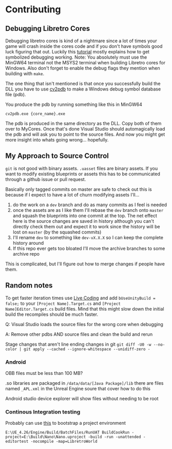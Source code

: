 # Contributing

## Debugging Libretro Cores

Debugging libretro cores is kind of a nightmare since a lot of times your game will crash inside the cores code and if you don't have symbols good luck figuring that out. Luckily this [tutorial](https://docs.libretro.com/development/retroarch/compilation/windows/) mostly explains how to get symbolized debugging working. Note: You absolutely must use the MinGW64 terminal not the MSYS2 terminal when building Libretro cores for Windows. Also don't forget to enable the debug flags they mention when building with ```make```.

The one thing that isn't mentioned is that once you successfully build the DLL you have to use [cv2pdb](https://github.com/rainers/cv2pdb/releases/latest) to make a Windows debug symbol database file (pdb).

You produce the pdb by running something like this in MinGW64

```
cv2pdb.exe {core_name}.exe
```

The pdb is produced in the same directory as the DLL. Copy both of them over to MyCores. Once that's done Visual Studio should automagically load the pdb  and will ask you to point to the source files. And now you might get more insight into whats going wrong... hopefully.

## My Approach to Source Control

`git` is not good with binary assets. `.uasset` files are binary assets. If you want to modify existing blueprints or assets this has to be communicated through a github issue or pull request.

Basically only tagged commits on master are safe to check out this is because if I expect to have a lot of churn modifying assets I'll...

1. do the work on a `dev` branch and do as many commits as I feel is needed
2. once the assets are as I like them I'll rebase the `dev` branch onto `master` and squash the blueprints into one commit at the top. The net effect here is the source changes are saved in history although you can't directly check them out and expect it to work since the history will be lost on `master` (by the squashed commits)
3. I'll rename `dev` to something like `dev-vX.X.X` so I can keep the complete history around
4. If this repo ever gets too bloated I'll move the archive branches to some archive repo

This is complicated, but I'll figure out how to merge changes if people have them.

## Random notes

To get faster iteration times use [Live Coding](https://docs.unrealengine.com/5.0/en-US/using-live-coding-to-recompile-unreal-engine-applications-at-runtime/) and add `bUseUnityBuild = false;` to your `[Project Name].Target.cs` and `[Project Name]Editor.Target.cs` build files. Mind that this might slow down the initial build the recompiles should be much faster.

Q: Visual Studio loads the source files for the wrong core when debugging

A: Remove other pdbs AND source files and clean the build and rerun

Stage changes that aren't line ending changes in git
`git diff -U0 -w --no-color | git apply --cached --ignore-whitespace --unidiff-zero -`

### Android

OBB files must be less than 100 MB?

.so libraries are packaged in `/data/data/[Java Package]/lib` there are files named `_APL.xml` in the Unreal Engine soure that cover how to do this

Android studio device explorer will show files without needing to be root

### Continous Integration testing

Probably can use [this](https://github.com/pfist/Nano) to bootstrap a project environment 

`E:\UE_4.26/Engine/Build/BatchFiles/RunUAT BuildCookRun -project=E:\Build\Nano\Nano.uproject -build -run -unattended -editortest
-nocompile -map=LibretroWorld`
